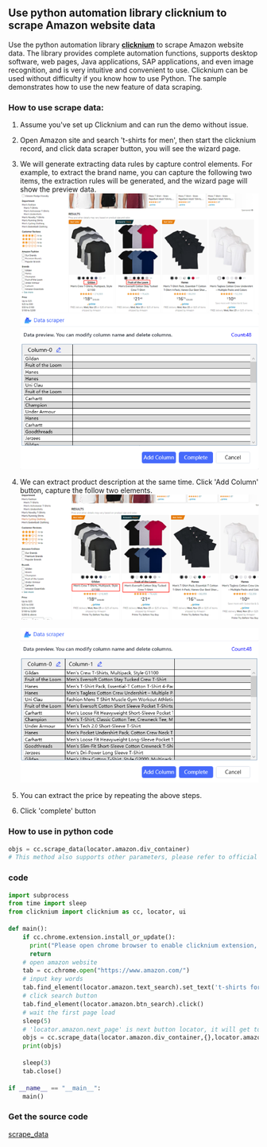 ## Use python automation library clicknium to scrape Amazon website data

Use the python automation library **[clicknium](https://www.clicknium.com/documents)**  to scrape Amazon website data. The library provides complete automation functions, supports desktop software, web pages, Java applications, SAP applications, and even image recognition, and is very intuitive and convenient to use. Clicknium can be used without difficulty if you know how to use Python. The sample demonstrates how to use the new feature of data scraping.

### How to use scrape data:
1. Assume you've set up Clicknium and can run the demo without issue.

2. Open Amazon site and search 't-shirts for men', then start the clicknium record, and click data scraper button, you will see the wizard page.

3. We will generate extracting data rules by capture control elements. For example, to extract the brand name, you can capture the following two items, the extraction rules will be generated, and the wizard page will show the preview data.
   ![locator.png](.locator/amazon_img/column1.png)
   ![locator.png](.locator/amazon_img/brand-result.png)

4. We can extract product description at the same time. Click 'Add Column' button, capture the follow two elements.
   ![locator.png](.locator/amazon_img/desc-column.png)

   ![locator.png](.locator/amazon_img/desc-result.png)
5. You can extract the price by repeating the above steps.

6. Click 'complete' button

### How to use in python code
```python
objs = cc.scrape_data(locator.amazon.div_container)
# This method also supports other parameters, please refer to official documents
```

### code
```python
import subprocess
from time import sleep
from clicknium import clicknium as cc, locator, ui

def main():
    if cc.chrome.extension.install_or_update():
      print("Please open chrome browser to enable clicknium extension, then run sample again.")
      return
    # open amazon website        
    tab = cc.chrome.open("https://www.amazon.com/")
    # input key words
    tab.find_element(locator.amazon.text_search).set_text('t-shirts for men')
    # click search button
    tab.find_element(locator.amazon.btn_search).click()
    # wait the first page load
    sleep(5)
    # 'locator.amazon.next_page' is next button locator, it will get top 5 page results.
    objs = cc.scrape_data(locator.amazon.div_container,{},locator.amazon.next_page,max_count=48*5)
    print(objs)
    
    sleep(3)
    tab.close()

if __name__ == "__main__":
    main()

```

### Get the source code
[scrape_data](https://github.com/automation9417/scrape_data)


